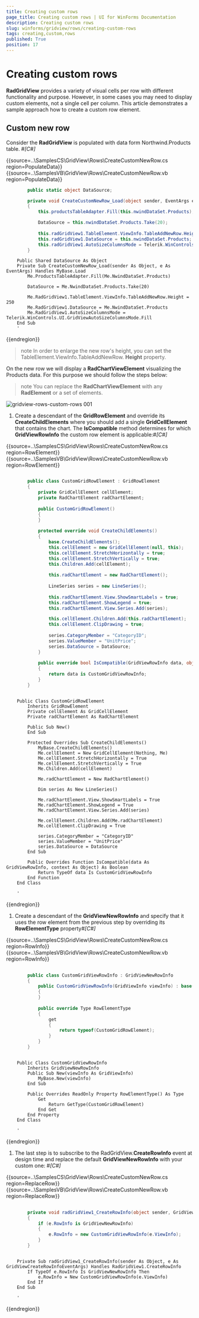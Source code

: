 ```yaml
---
title: Creating custom rows
page_title: Creating custom rows | UI for WinForms Documentation
description: Creating custom rows
slug: winforms/gridview/rows/creating-custom-rows
tags: creating,custom,rows
published: True
position: 17
---
```


# Creating custom rows



__RadGridView__ provides a variety of visual cells per row with different functionality and purpose.
        However, in some cases you may need to display custom elements, not a single cell per column. This article demonstrates
        a sample approach how to create a custom row element.
    

## Custom new row

Consider the __RadGridView__ is populated with data form Northwind.Products table.
        #_[C#]_

	



{{source=..\SamplesCS\GridView\Rows\CreateCustomNewRow.cs region=PopulateData}} 
{{source=..\SamplesVB\GridView\Rows\CreateCustomNewRow.vb region=PopulateData}} 

````C#
        public static object DataSource;

        private void CreateCustomNewRow_Load(object sender, EventArgs e)
        {
            this.productsTableAdapter.Fill(this.nwindDataSet.Products);

            DataSource = this.nwindDataSet.Products.Take(20);
         
            this.radGridView1.TableElement.ViewInfo.TableAddNewRow.Height = 250;
            this.radGridView1.DataSource = this.nwindDataSet.Products;
            this.radGridView1.AutoSizeColumnsMode = Telerik.WinControls.UI.GridViewAutoSizeColumnsMode.Fill;
        }
````
````VB.NET
    Public Shared DataSource As Object
    Private Sub CreateCustomNewRow_Load(sender As Object, e As EventArgs) Handles MyBase.Load
        Me.ProductsTableAdapter.Fill(Me.NwindDataSet.Products)

        DataSource = Me.NwindDataSet.Products.Take(20)

        Me.RadGridView1.TableElement.ViewInfo.TableAddNewRow.Height = 250
        Me.RadGridView1.DataSource = Me.NwindDataSet.Products
        Me.RadGridView1.AutoSizeColumnsMode = Telerik.WinControls.UI.GridViewAutoSizeColumnsMode.Fill
    End Sub
    '
````

{{endregion}} 




>note In order to enlarge the new row's height, you can set the TableElement.ViewInfo.TableAddNewRow. __Height__ property.
>


On the new row we will display a __RadChartViewElement__ visualizing the Products data. For
        this purpose we should follow the steps below:
      

>note You can replace the __RadChartViewElement__ with any __RadElement__ or a set of elements.
>
![gridview-rows-custom-rows 001](images/gridview-rows-custom-rows001.png)

1. Create a descendant of the __GridRowElement__ and override its __CreateChildElements__
            where you should add a single __GridCellElement__ that contains the chart. The __IsCompatible__
            method  determines for which __GridViewRowInfo__ the custom row element is applicable:#_[C#]_

	



{{source=..\SamplesCS\GridView\Rows\CreateCustomNewRow.cs region=RowElement}} 
{{source=..\SamplesVB\GridView\Rows\CreateCustomNewRow.vb region=RowElement}} 

````C#

        public class CustomGridRowElement : GridRowElement
        {
            private GridCellElement cellElement;
            private RadChartElement radChartElement;
            
            public CustomGridRowElement()
            {
            }
                
            protected override void CreateChildElements()
            {
                base.CreateChildElements();
                this.cellElement = new GridCellElement(null, this);
                this.cellElement.StretchHorizontally = true;
                this.cellElement.StretchVertically = true;
                this.Children.Add(cellElement);
                
                this.radChartElement = new RadChartElement();
                
                LineSeries series = new LineSeries();
                
                this.radChartElement.View.ShowSmartLabels = true;
                this.radChartElement.ShowLegend = true;
                this.radChartElement.View.Series.Add(series);

                this.cellElement.Children.Add(this.radChartElement);
                this.cellElement.ClipDrawing = true;
                
                series.CategoryMember = "CategoryID";
                series.ValueMember = "UnitPrice";
                series.DataSource = DataSource;
            }
                
            public override bool IsCompatible(GridViewRowInfo data, object context)
            {
                return data is CustomGridViewRowInfo;
            }
        }
````
````VB.NET

    Public Class CustomGridRowElement
        Inherits GridRowElement
        Private cellElement As GridCellElement
        Private radChartElement As RadChartElement

        Public Sub New()
        End Sub

        Protected Overrides Sub CreateChildElements()
            MyBase.CreateChildElements()
            Me.cellElement = New GridCellElement(Nothing, Me)
            Me.cellElement.StretchHorizontally = True
            Me.cellElement.StretchVertically = True
            Me.Children.Add(cellElement)

            Me.radChartElement = New RadChartElement()

            Dim series As New LineSeries()

            Me.radChartElement.View.ShowSmartLabels = True
            Me.radChartElement.ShowLegend = True
            Me.radChartElement.View.Series.Add(series)

            Me.cellElement.Children.Add(Me.radChartElement)
            Me.cellElement.ClipDrawing = True

            series.CategoryMember = "CategoryID"
            series.ValueMember = "UnitPrice"
            series.DataSource = DataSource
        End Sub

        Public Overrides Function IsCompatible(data As GridViewRowInfo, context As Object) As Boolean
            Return TypeOf data Is CustomGridViewRowInfo
        End Function
    End Class

    '
````

{{endregion}} 




1. Create a descendant of the __GridViewNewRowInfo__ and specify that it uses the row element from the previous step
            by overriding its __RowElementType__ property#_[C#]_

	



{{source=..\SamplesCS\GridView\Rows\CreateCustomNewRow.cs region=RowInfo}} 
{{source=..\SamplesVB\GridView\Rows\CreateCustomNewRow.vb region=RowInfo}} 

````C#
            
        public class CustomGridViewRowInfo : GridViewNewRowInfo
        {
            public CustomGridViewRowInfo(GridViewInfo viewInfo) : base(viewInfo)
            {
            }
                
            public override Type RowElementType
            {
                get
                {
                    return typeof(CustomGridRowElement);
                }
            }
        }
````
````VB.NET

    Public Class CustomGridViewRowInfo
        Inherits GridViewNewRowInfo
        Public Sub New(viewInfo As GridViewInfo)
            MyBase.New(viewInfo)
        End Sub

        Public Overrides ReadOnly Property RowElementType() As Type
            Get
                Return GetType(CustomGridRowElement)
            End Get
        End Property
    End Class

    '
````

{{endregion}} 




1. The last step is to subscribe to the RadGridView.__CreateRowInfo__ event at design time and replace
            the default __GridViewNewRowInfo__ with your custom one:
          #_[C#]_

	



{{source=..\SamplesCS\GridView\Rows\CreateCustomNewRow.cs region=ReplaceRow}} 
{{source=..\SamplesVB\GridView\Rows\CreateCustomNewRow.vb region=ReplaceRow}} 

````C#
                
        private void radGridView1_CreateRowInfo(object sender, GridViewCreateRowInfoEventArgs e)
        {
            if (e.RowInfo is GridViewNewRowInfo)
            {
                e.RowInfo = new CustomGridViewRowInfo(e.ViewInfo);
            }
        }
````
````VB.NET

    Private Sub radGridView1_CreateRowInfo(sender As Object, e As GridViewCreateRowInfoEventArgs) Handles RadGridView1.CreateRowInfo
        If TypeOf e.RowInfo Is GridViewNewRowInfo Then
            e.RowInfo = New CustomGridViewRowInfo(e.ViewInfo)
        End If
    End Sub

    '
````

{{endregion}} 



